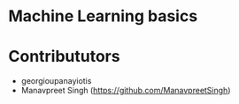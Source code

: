 # Machine Learning basics

# Contribututors
- georgioupanayiotis
- Manavpreet Singh (https://github.com/ManavpreetSingh)
